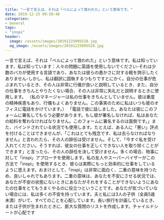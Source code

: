 ```yaml
---
title: "一言で言えば、それは「ベルによって救われた」という意味です。"
date: 2019-12-25 09:58:48
categories:
- General
tags:
- "inspi"
header:
  image: /assets/images/20191225095528.jpg
  og_image: /assets/images/20191225095528.jpg
---
```


一言で言えば、それは「ベルによって救われた」という意味です。私は知っています、私は知っています：人々の問題に英語を使用しないでください-それは少数のバカが使用する言語であり、あなたは彼らの愚かさに対する軽を誇示したくありません-しかし、私は翻訳に固執するつもりですとにかく。自分の仕事が危ぶまれているとき、その人は非常に行儀が良いと説明しているとき、また、自分の仕事をきちんとやりたくない場合、その人は非常に失礼だと説明するときに使用します。 （私のマネージャーは私の仕事をきちんとしていません。彼は重度の精神疾患もあり、行儀もよくありません。この事実のために私はいつも彼のオフィスに電話をかけています。） 「電話で彼に話しました。あなたは彼にこのフォームに署名してもらう必要があります。もし彼が署名しなければ、私はあなたの給料を奪わなければなりません。このフォームに署名するのは面倒です。」また、バインドされている状況でも使用します。たとえば、ある人に「悪い」評点を付けることはできませんが、「これはとても残念です、私は去らなければなりません」と言われたら、その人の辞任は受けません。そして、「今すぐ私を受け入れてください。そうすれば、彼女の仕事を正しくできない人を取り除くことができます」と言ったら、その人の辞任を決して受けません。多くの場合、物事に対して「inspi」アプローチを使用します。私の友人やスーパーバイザーがこの方法で「inspi」を使用するとき、彼らは実際にもっと効率的に仕事をしているように思えます。おまけとして、「inspi」は非常に面白く、二重の意味を持つため、良いしゃれでもあります。二重の意味は、あなたを不安にさせる状況では、あなたが不安の状態にないときにあなたがそれをすることができないようにあなたの仕事をとてもうまくやるのに役立つということです。あなたが気づいていない場合には、私は多くの不安を持っています。夫と私には3人の子供（全員5歳未満）がいて、すべてのことを心配しています。長い旅行を計画しているとき、または子供が生まれたときに、膨大な質問のリストを作成します。チャイルドシートが心配です
